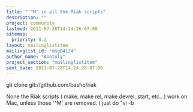 ```yaml
---
title: "'^M' in all the Riak scripts"
description: ""
project: community
lastmod: 2011-07-28T14:24:26-07:00
sitemap:
  priority: 0.2
layout: mailinglistitem
mailinglist_id: "msg04124"
author_name: "Anatoly"
project_section: "mailinglistitem"
sent_date: 2011-07-28T14:24:26-07:00
---
```



git clone git://github.com/basho/riak

None the Riak scripts ( make, make rel, make devrel, start, etc.. ) work on
Mac, unless those '^M' are removed. ( just do "vi -b 
